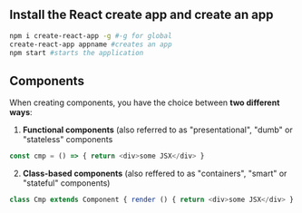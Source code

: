 ## Install the React create app and create an app 
```sh
npm i create-react-app -g #-g for global
create-react-app appname #creates an app
npm start #starts the application
```

## Components
When creating components, you have the choice between **two different ways**:

1. **Functional components** (also referred to as "presentational", "dumb" or "stateless" components

```js 
const cmp = () => { return <div>some JSX</div> } 
```

2. **Class-based components** (also reffered to as "containers", "smart" or "stateful" components)

```js 
class Cmp extends Component { render () { return <div>some JSX</div> } } 
```
